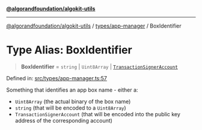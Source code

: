 [**@algorandfoundation/algokit-utils**](../../../README.md)

***

[@algorandfoundation/algokit-utils](../../../README.md) / [types/app-manager](../README.md) / BoxIdentifier

# Type Alias: BoxIdentifier

> **BoxIdentifier** = `string` \| `Uint8Array` \| [`TransactionSignerAccount`](../../account/interfaces/TransactionSignerAccount.md)

Defined in: [src/types/app-manager.ts:57](https://github.com/algorandfoundation/algokit-utils-ts/blob/main/src/types/app-manager.ts#L57)

Something that identifies an app box name - either a:
 * `Uint8Array` (the actual binary of the box name)
 * `string` (that will be encoded to a `Uint8Array`)
 * `TransactionSignerAccount` (that will be encoded into the
   public key address of the corresponding account)
